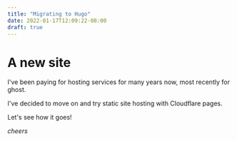 ```yaml
---
title: "Migrating to Hugo"
date: 2022-01-17T12:09:22-08:00
draft: true
---
```


# A new site

I've been paying for hosting services for many years now, most recently for ghost.

I've decided to move on and try static site hosting with Cloudflare pages.

Let's see how it goes!

*cheers*
